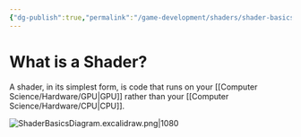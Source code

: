 ```yaml
---
{"dg-publish":true,"permalink":"/game-development/shaders/shader-basics/","tags":["unfinished"]}
---
```


# What is a Shader?

A shader, in its simplest form, is code that runs on your [[Computer Science/Hardware/GPU\|GPU]] rather than your [[Computer Science/Hardware/CPU\|CPU]].

![ShaderBasicsDiagram.excalidraw.png|1080](/img/user/Excalidraw/ShaderBasicsDiagram.excalidraw.png) 